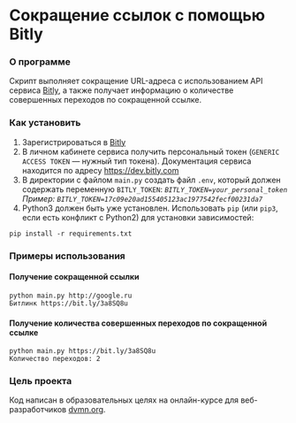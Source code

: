 
# Сокращение ссылок с помощью Bitly
### О программе
Скрипт выполняет сокращение URL-адреса с использованием API сервиса [Bitly](https://bitly.com/), а также получает информацию о количестве совершенных переходов по сокращенной ссылке.

### Как установить
1. Зарегистрироваться в [Bitly](https://bitly.com/)
2. В личном кабинете сервиса получить персональный токен (`GENERIC ACCESS TOKEN` — нужный тип токена). Документация сервиса находится по адресу https://dev.bitly.com
3. В директории с файлом `main.py` создать файл `.env`, который должен содержать переменную `BITLY_TOKEN`:
*`BITLY_TOKEN=your_personal_token`*  
*Пример: `BITLY_TOKEN=17c09e20ad155405123ac1977542fecf00231da7`*
4. Python3 должен быть уже установлен. 
Использовать `pip` (или `pip3`, если есть конфликт с Python2) для установки зависимостей:
```console
pip install -r requirements.txt
```
### Примеры использования
#### Получение сокращенной ссылки
```console
python main.py http://google.ru
Битлинк https://bit.ly/3a8SQ8u
```
#### Получение количества совершенных переходов по сокращенной ссылке
```console
python main.py https://bit.ly/3a8SQ8u
Количество переходов: 2
```
 
### Цель проекта

Код написан в образовательных целях на онлайн-курсе для веб-разработчиков [dvmn.org](https://dvmn.org/).
